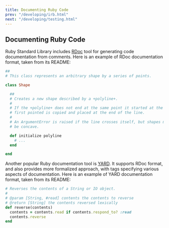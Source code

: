 ```yaml
---
title: Documenting Ruby Code
prev: "/developing/irb.html"
next: "/developing/testing.html"
---
```


## Documenting Ruby Code[](#documenting-ruby-code)

Ruby Standard Library includes <a href='https://ruby.github.io/rdoc/' class='remote' target='_blank'>RDoc</a> tool for generating code documentation from comments. Here is an example of RDoc documentation format, taken from its README:


```ruby
##
# This class represents an arbitrary shape by a series of points.

class Shape

  ##
  # Creates a new shape described by a +polyline+.
  #
  # If the +polyline+ does not end at the same point it started at the
  # first pointed is copied and placed at the end of the line.
  #
  # An ArgumentError is raised if the line crosses itself, but shapes may
  # be concave.

  def initialize polyline
    # ...
  end

end
```

Another popular Ruby documentation tool is <a href='https://yardoc.org/' class='remote' target='_blank'>YARD</a>. It supports RDoc format, and also provides more formalized approach, with tags specifying various aspects of documentation. Here is an example of YARD documentation format, taken from its README:


```ruby
# Reverses the contents of a String or IO object.
#
# @param [String, #read] contents the contents to reverse
# @return [String] the contents reversed lexically
def reverse(contents)
  contents = contents.read if contents.respond_to? :read
  contents.reverse
end
```





